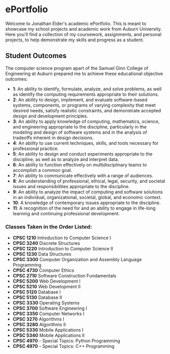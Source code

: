 # ePortfolio
Welcome to Jonathan Elder's academic ePortfolio. This is meant to showcase my school projects and academic work from Auburn University. Here you'll find a collection of my coursework, assignments, and personal projects, to help demonstrate my skills and progress as a student.

## Student Outcomes
The computer science program apart of the Samuel Ginn College of Engineering at Auburn prepared me to achieve these educational objective outcomes:

- **1**: An ability to identify, formulate, analyze, and solve problems, as well as identify the computing requirements appropriate to their solutions.
- **2**: An ability to design, implement, and evaluate software-based systems, components, or programs of varying complexity that meet desired needs, satisfy realistic constraints, and demonstrate accepted design and development principles.
- **3**: An ability to apply knowledge of computing, mathematics, science, and engineering appropriate to the discipline, particularly in the modeling and design of software systems and in the analysis of tradeoffs inherent in design decisions.
- **4**: An ability to use current techniques, skills, and tools necessary for professional practice.
- **5**: An ability to design and conduct experiments appropriate to the discipline, as well as to analyze and interpret data.
- **6**: An ability to function effectively on multidisciplinary teams to accomplish a common goal.
- **7**: An ability to communicate effectively with a range of audiences.
- **8**: An understanding of professional, ethical, legal, security, and societal issues and responsibilities appropriate to the discipline.
- **9**: An ability to analyze the impact of computing and software solutions in an individual, organizational, societal, global, and economic context.
- **10**: A knowledge of contemporary issues appropriate to the discipline.
- **11**: A recognition of the need for and an ability to engage in life-long learning and continuing professional development.

### Classes Taken in the Order Listed:

- **CPSC 1210** Introduction to Computer Science I
- **CPSC 3240** Discrete Structures
- **CPSC 1220** Introduction to Computer Science II
- **CPSC 1230** Data Structures
- **CPSC 3300** Computer Organization and Assembly Language Programming
- **CPSC 4730** Computer Ethics
- **CPSC 2710** Software Construction Fundamentals
- **CPSC 5200** Web Development I
- **CPSC 5210** Web Development II
- **CPSC 5120** Database I
- **CPSC 5130** Database II
- **CPSC 3330** Operating Systems
- **CPSC 3700** Software Engineering I
- **CPSC 3350** Computer Networks I
- **CPSC 3270** Algorithms I
- **CPSC 3280** Algorithms II
- **CPSC 5330** Mobile Applications I
- **CPSC 5340** Mobile Applications II
- **CPSC 4970** - Special Topics: Python Programming
- **CPSC 4970** - Special Topics: C++ Programming



